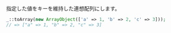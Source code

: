 指定した値をキーを維持した連想配列にします。

```php
_::toArray(new ArrayObject(['a' => 1, 'b' => 2, 'c' => 3]));
// => ["a" => 1, "b" => 2, "c" => 3]
```
